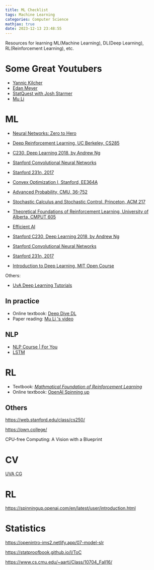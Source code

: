 ```yaml
---
title: ML Checklist
tags: Machine Learning
categories: Computer Science
mathjax: true
date: 2023-12-13 23:48:55
---
```



Resources for learning ML(Machine Learning), DL(Deep Learning), RL(Reinforcement Learning), etc.

<!--more-->

# Some Great Youtubers

* [Yannic Kilcher](https://www.youtube.com/@YannicKilcher)
* [Edan Meyer](https://www.youtube.com/@EdanMeyer)
* [StatQuest with Josh Starmer](https://www.youtube.com/@statquest)
* [Mu Li](https://www.youtube.com/@mu_li)

# ML

* [Neural Networks: Zero to Hero](https://karpathy.ai/zero-to-hero.html)
* [Deep Reinforcement Learning, UC Berkeley, CS285](https://www.youtube.com/watch?v=JHrlF10v2Og&list=PL_iWQOsE6TfX7MaC6C3HcdOf1g337dlC9Stanford) 
* [C230, Deep Learning 2018, by Andrew Ng](https://www.youtube.com/watch?v=PySo_6S4ZAg&list=PLoROMvodv4rOABXSygHTsbvUz4G_YQhOb)
* [Stanford Convolutional Neural Networks](https://www.youtube.com/watch?v=vT1JzLTH4G4&list=PL3FW7Lu3i5JvHM8ljYj-zLfQRF3EO8sYv)
* [Stanford 231n, 2017](https://www.youtube.com/playlist?list=PLC1qU-LWwrF64f4QKQT-Vg5Wr4qEE1Zxk)

* [Convex Optimization I, Stanford, EE364A](https://see.stanford.edu/Course/EE364A/85)
* [Advanced Probability, CMU, 36-752](https://www.stat.cmu.edu/~arinaldo/Teaching/36752/S18/schedule.html)
* [Stochastic Calculus and Stochastic Control, Princeton, ACM 217](https://web.math.princeton.edu/~rvan/acm217/acm217.html)
* [Theoretical Foundations of Reinforcement Learning, University of Alberta, CMPUT 605](https://rltheory.github.io/pages/about/)
* [Efficient AI](https://www.youtube.com/watch?v=C-4F7o8nr0E)
* [Stanford C230, Deep Learning 2018, by Andrew Ng](https://www.youtube.com/watch?v=PySo_6S4ZAg&list=PLoROMvodv4rOABXSygHTsbvUz4G_YQhOb)
* [Stanford Convolutional Neural Networks](https://www.youtube.com/watch?v=vT1JzLTH4G4&list=PL3FW7Lu3i5JvHM8ljYj-zLfQRF3EO8sYv)
* [Stanford 231n, 2017](https://www.youtube.com/playlist?list=PLC1qU-LWwrF64f4QKQT-Vg5Wr4qEE1Zxk)
* [Introduction to Deep Learning, MIT Open Course](http://introtodeeplearning.com/https://www.youtube.com/watch?v=QDX-1M5Nj7s)



Others:

* [UvA Deep Learning Tutorials](https://uvadlc-notebooks.readthedocs.io/en/latest/index.html)

## In practice

* Online textbook: [Deep Dive DL](http://d2l.ai/chapter_preface/index.html)
* Paper reading: [Mu Li 's video](https://www.youtube.com/@mu_li/videos)

## NLP

* [NLP Course | For You](https://lena-voita.github.io/nlp_course/seq2seq_and_attention.html)
* [LSTM](https://weberna.github.io/blog/2017/11/15/LSTM-Vanishing-Gradients.html#fn:4)

# RL

* Textbook: [*Mathmatical Foundation of Reinforcement Learning*](https://github.com/MathFoundationRL/Book-Mathmatical-Foundation-of-Reinforcement-Learning)
* Online textbook: [OpenAI Spinning up](https://spinningup.openai.com/en/latest/user/introduction.html)

## Others

https://web.stanford.edu/class/cs250/

https://pwn.college/

CPU-free Computing: A Vision with a Blueprint

# CV

[UVA CG](https://staff.fnwi.uva.nl/r.vandenboomgaard/IPCV20172018/LectureNotes/MATH/homogenous.html)

# RL

https://spinningup.openai.com/en/latest/user/introduction.html

# Statistics

https://openintro-ims2.netlify.app/07-model-slr

https://statproofbook.github.io/I/ToC

https://www.cs.cmu.edu/~aarti/Class/10704_Fall16/






